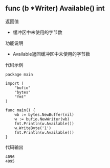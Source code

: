 ## func (b *Writer) Available() int

返回值

- 缓冲区中未使用的字节数

功能说明

- Available返回缓冲区中未使用的字节数

代码示例

	package main

	import (
		"bufio"
		"bytes"
		"fmt"
	)

	func main() {
		wb := bytes.NewBuffer(nil)
		w := bufio.NewWriter(wb)
		fmt.Println(w.Available())
		w.WriteByte('1')
		fmt.Println(w.Available())
	}

代码输出

	4096
	4095
